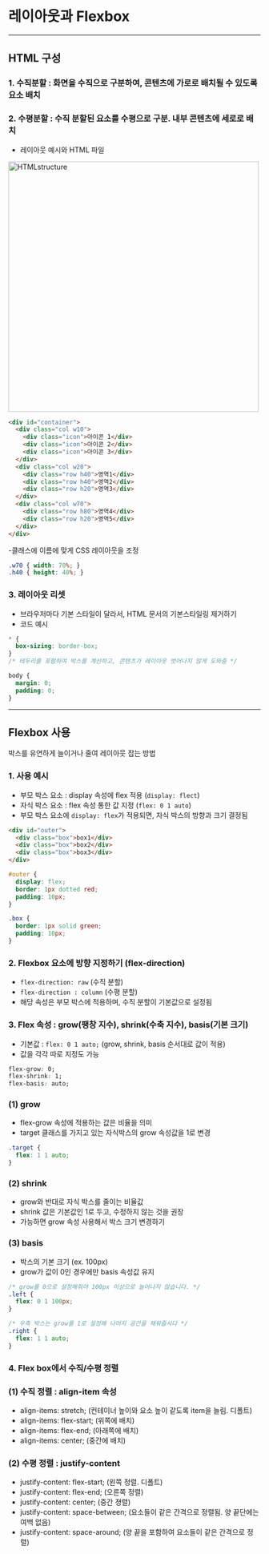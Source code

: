 # 레이아웃과 Flexbox

***

## HTML 구성

### 1. 수직분할 : 화면을 수직으로 구분하여, 콘텐츠에 가로로 배치될 수 있도록 요소 배치
### 2. 수평분할 : 수직 분할된 요소를 수평으로 구분. 내부 콘텐츠에 세로로 배치

- 레이아웃 예시와 HTML 파일

<img width="500" alt="HTMLstructure" src="https://user-images.githubusercontent.com/80403988/119763112-daa78080-bee9-11eb-8e44-430aa9ec8c78.png">

```html
<div id="container">
  <div class="col w10">
    <div class="icon">아이콘 1</div>
    <div class="icon">아이콘 2</div>
    <div class="icon">아이콘 3</div>
  </div>
  <div class="col w20">
    <div class="row h40">영역1</div>
    <div class="row h40">영역2</div>
    <div class="row h20">영역3</div>
  </div>
  <div class="col w70">
    <div class="row h80">영역4</div>
    <div class="row h20">영역5</div>
  </div>
</div>
```
-클래스에 이름에 맞게 CSS 레이아웃을 조정
```css
.w70 { width: 70%; }
.h40 { height: 40%; }
```

### 3. 레이아웃 리셋
- 브라우저마다 기본 스타일이 달라서, HTML 문서의 기본스타일링 제거하기
- 코드 예시
```css
* {
  box-sizing: border-box;
}
/* 테두리를 포함하여 박스를 계산하고, 콘텐츠가 레이아웃 벗어나지 않게 도와줌 */

body {
  margin: 0;
  padding: 0;
}
```

***

## Flexbox 사용
박스를 유연하게 늘이거나 줄여 레이아웃 잡는 방법

### 1. 사용 예시
- 부모 박스 요소 : display 속성에 flex 적용 (```display: flect```)
- 자식 박스 요소 : flex 속성 통한 값 지정 (```flex: 0 1 auto```)
- 부모 박스 요소에 ```display: flex```가 적용되면, 자식 박스의 방향과 크기 결정됨 

```html
<div id="outer">
  <div class="box">box1</div>
  <div class="box">box2</div>
  <div class="box">box3</div>
</div>
```
```css
#outer {
  display: flex;
  border: 1px dotted red;
  padding: 10px;
}

.box {
  border: 1px solid green;
  padding: 10px;
}
```
### 2. Flexbox 요소에 방향 지정하기 (flex-direction)
- ```flex-direction: raw``` (수직 분할)
- ```flex-direction : column``` (수평 분할)
- 해당 속성은 부모 박스에 적용하며, 수직 분할이 기본값으로 설정됨 

### 3. Flex 속성 : grow(팽창 지수), shrink(수축 지수), basis(기본 크기)
- 기본값 : ```flex: 0 1 auto;``` (grow, shrink, basis 순서대로 값이 적용)
- 값을 각각 따로 지정도 가능
```css
flex-grow: 0;
flex-shrink: 1;
flex-basis: auto;
```

### (1) grow
- flex-grow 속성에 적용하는 값은 비율을 의미
- target 클래스를 가지고 있는 자식박스의 grow 속성값을 1로 변경
```css
.target {
  flex: 1 1 auto;
}
```

### (2) shrink
- grow와 반대로 자식 박스를 줄이는 비율값
- shrink 값은 기본값인 1로 두고, 수정하지 않는 것을 권장
- 가능하면 grow 속성 사용해서 박스 크기 변경하기

### (3) basis
- 박스의 기본 크기 (ex. 100px)
- grow가 값이 0인 경우에만 basis 속성값 유지
```css
/* grow를 0으로 설정해줘야 100px 이상으로 늘어나지 않습니다. */
.left {
  flex: 0 1 100px;
}

/* 우측 박스는 grow를 1로 설정해 나머지 공간을 채워줍시다 */
.right {
  flex: 1 1 auto;
}
```

### 4. Flex box에서 수직/수평 정렬

### (1) 수직 정렬 : align-item 속성
- align-items: stretch; (컨테이너 높이와 요소 높이 같도록 item을 늘림. 디폴트)
- align-items: flex-start; (위쪽에 배치)
- align-items: flex-end; (아래쪽에 배치)
- align-items: center; (중간에 배치)

### (2) 수평 정렬 : justify-content
- justify-content: flex-start; (왼쪽 정렬. 디폴트)
- justify-content: flex-end; (오른쪽 정렬)
- justify-content: center; (중간 졍렬)
- justify-content: space-between; (요소들이 같은 간격으로 정렬됨. 양 끝단에는 여백 없음)
- justify-content: space-around; (양 끝을 포함하여 요소들이 같은 간격으로 정렬)
